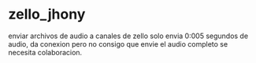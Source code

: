 # zello_jhony
enviar archivos de audio a canales de zello
solo envia 0:005 segundos de audio, da conexion pero no consigo que envie el audio completo se necesita colaboracion.
